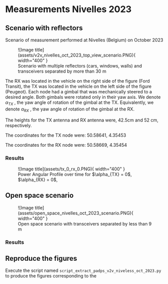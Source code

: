 # Measurements Nivelles 2023

## Scenario with reflectors

Scenario of measurement performed at Nivelles (Belgium) on October 2023

<figure markdown="span">
  ![Image title](assets/v2v_nivelles_oct_2023_top_view_scenario.PNG){ width="400" }
  <figcaption>Scenario with multiple reflectors (cars, windows, walls) and transceivers separated by more than 30 m</figcaption>
</figure>

The RX was located in the vehicle on the right side of the figure (Ford Transit), the TX was located in the vehicle on the left side of the figure (Peugeot). Each node had a gimbal that was mechanically steered to a desired angle. Both gimbals were rotated only in their yaw axis. We denote $\alpha_{TX}$ , the yaw angle of rotation of the gimbal at the TX. Equivalently, we denote $\alpha_{RX}$ , the yaw angle of rotation of the gimbal at the RX.

The heights for the TX antenna and RX antenna were, 42.5cm and 52 cm, respectively.

The coordinates for the TX node were: 50.58641, 4.35453

The coordinates for the RX node were: 50.58669, 4.35454

### Results

<figure markdown="span">
  ![Image title](assets/tx_0_rx_0.PNG){ width="400" }
  <figcaption>Power Angular Profile over time for $\alpha_{TX} = 0$,  $\alpha_{RX} = 0$,</figcaption>
</figure>

## Open space scenario

<figure markdown="span">
  ![Image title](assets/open_space_nivelles_oct_2023_scenario.PNG){ width="400" }
  <figcaption>Open space scenario with transceivers separated by less than 9 m</figcaption>
</figure>

### Results

## Reproduce the figures

Execute the script named `script_extract_padps_v2v_niveless_oct_2023.py` to produce the figures corresponding to the
